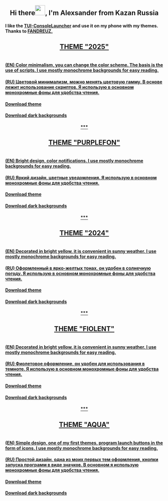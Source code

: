 <h2 align="center">Hi there<img src="https://github.com/alexgeorgchist/my_tui/raw/main/database/inf/Hi.gif" height="32"/>, I'm Alexsander<align="center"> from Kazan Russia</h2>
<h4>I like the <a href="https://github.com/fandreuz/TUI-ConsoleLauncher" target="_blank">TUI-ConsoleLauncher</a> and use it on my phone with my themes. Thanks to <a href="https://github.com/fandreuz" target="_blank">FANDREUZ.</h4>

<h2 align="center">THEME "2025"</h2>
<img src="https://github.com/alexgeorgchist/my_tui/raw/main/database/inf/theme2025red.jpg" alt="">
<h4>(EN) Color minimalism, you can change the color scheme. The basis is the use of scripts. I use mostly monochrome backgrounds for easy reading.</h4>
<h4>(RU) Цветовой минимализм, можно менять цветовую гамму. В основе лежит использование скриптов. Я использую в основном монохромные фоны для удобства чтения.</h4>
<h4><a href="https://github.com/alexgeorgchist/my_tui/raw/main/database/themes/2025.zip" target="_blank">Download theme</h4>
<h4><a href="https://github.com/alexgeorgchist/my_tui/raw/main/database/inf/dark_backgrnds.zip" target="_blank">Download dark backgrounds</h4>
<h4 align="center">***</h4>

<h2 align="center">THEME "PURPLEFON"</h2>
<img src="https://github.com/alexgeorgchist/my_tui/raw/main/database/inf/purplefon.jpg" alt="">
<h4>(EN) Bright design, color notifications. I use mostly monochrome backgrounds for easy reading.</h4>
<h4>(RU) Яркий дизайн, цветные уведомления. Я использую в основном монохромные фоны для удобства чтения.</h4>
<h4><a href="https://github.com/alexgeorgchist/my_tui/raw/main/database/themes/purplefon.zip" target="_blank">Download theme</h4>
<h4><a href="https://github.com/alexgeorgchist/my_tui/raw/main/database/inf/dark_backgrnds.zip" target="_blank">Download dark backgrounds</h4>
<h4 align="center">***</h4>

<h2 align="center">THEME "2024"</h2>
<img src="https://github.com/alexgeorgchist/my_tui/raw/main/database/inf/2024.jpg" alt="">
<h4>(EN) Decorated in bright yellow, it is convenient in sunny weather. I use mostly monochrome backgrounds for easy reading.</h4>
<h4>(RU) Оформленный в ярко-желтых тонах, он удобен в солнечную погоду. Я использую в основном монохромные фоны для удобства чтения.</h4>
<h4><a href="https://github.com/alexgeorgchist/my_tui/raw/main/database/themes/2024.zip" target="_blank">Download theme</h4>
<h4><a href="https://github.com/alexgeorgchist/my_tui/raw/main/database/inf/dark_backgrnds.zip" target="_blank">Download dark backgrounds</h4>
<h4 align="center">***</h4>

<h2 align="center">THEME "FIOLENT"</h2>
<img src="https://github.com/alexgeorgchist/my_tui/raw/main/database/inf/fiolent.jpg" alt="">
<h4>(EN) Decorated in bright yellow, it is convenient in sunny weather. I use mostly monochrome backgrounds for easy reading.</h4>
<h4>(RU) Фиолетовое оформление, он удобен для использования в темноте. Я использую в основном монохромные фоны для удобства чтения.</h4>
<h4><a href="https://github.com/alexgeorgchist/my_tui/raw/main/database/themes/fiolent.zip" target="_blank">Download theme</h4>
<h4><a href="https://github.com/alexgeorgchist/my_tui/raw/main/database/inf/dark_backgrnds.zip" target="_blank">Download dark backgrounds</h4>
<h4 align="center">***</h4>

<h2 align="center">THEME "AQUA"</h2>
<img src="https://github.com/alexgeorgchist/my_tui/raw/main/database/inf/aqua.jpg" alt="">
<h4>(EN) Simple design, one of my first themes, program launch buttons in the form of icons. I use mostly monochrome backgrounds for easy reading.</h4>
<h4>(RU) Простой дизайн, одна из моих первых тем оформления, кнопки запуска программ в виде значков. В основном я использую монохромные фоны для удобства чтения.</h4>
<h4><a href="https://github.com/alexgeorgchist/my_tui/raw/main/database/themes/aqua.zip" target="_blank">Download theme</h4>
<h4><a href="https://github.com/alexgeorgchist/my_tui/raw/main/database/inf/dark_backgrnds.zip" target="_blank">Download dark backgrounds</h4>

